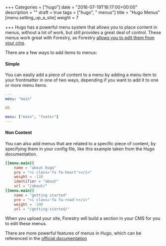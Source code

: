 +++
Categories = ["hugo"]
date = "2016-07-19T16:17:00+00:00"
description = ""
draft = true
tags = ["hugo", " menus"]
title = "Hugo Menus"
[menu.setting_up_a_site]
weight = 7

+++
Hugo has a powerful menu system that allows you to place content in menus, without a lot of work, but still provides a great deal of control. These menus work great with Forestry, as Forestry [allows you to edit them from your cms](/editing-content-editing-menus-md).

There are a few ways to add items to menus: 

#### Simple

You can easily add a piece of content to a menu by adding a menu item to your frontmatter in one of two ways, depending if you want to add it to one or more menu items.

```yaml
---
menu: "main"

OR

menu: ["main", "footer"]
---
```

#### Non Content

You can also add menus that are related to a specific piece of content, by specifying them in your config file, like this example taken from the Hugo documentation.

```toml
[[menu.main]]
    name = "about hugo"
    pre = "<i class='fa fa-heart'></i>"
    weight = -110
    identifier = "about"
    url = "/about/"
[[menu.main]]
    name = "getting started"
    pre = "<i class='fa fa-road'></i>"
    weight = -100
    url = "/getting-started/"
```

When you upload your site, Forestry will build a section in your CMS for you to edit these menus.

There are more powerful features of menus in Hugo, which can be referenced in the [official documentation](https://gohugo.io/extras/menus/)